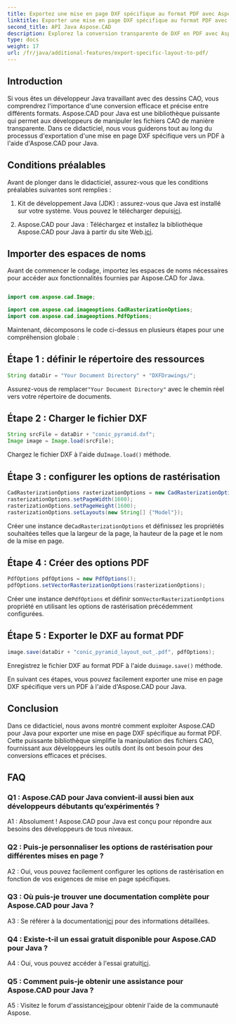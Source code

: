 ```yaml
---
title: Exportez une mise en page DXF spécifique au format PDF avec Aspose.CAD pour Java
linktitle: Exporter une mise en page DXF spécifique au format PDF avec Java
second_title: API Java Aspose.CAD
description: Explorez la conversion transparente de DXF en PDF avec Aspose.CAD pour Java. Exportez sans effort des mises en page spécifiques avec précision.
type: docs
weight: 17
url: /fr/java/additional-features/export-specific-layout-to-pdf/
---
```

## Introduction

Si vous êtes un développeur Java travaillant avec des dessins CAO, vous comprendrez l'importance d'une conversion efficace et précise entre différents formats. Aspose.CAD pour Java est une bibliothèque puissante qui permet aux développeurs de manipuler les fichiers CAO de manière transparente. Dans ce didacticiel, nous vous guiderons tout au long du processus d'exportation d'une mise en page DXF spécifique vers un PDF à l'aide d'Aspose.CAD pour Java.

## Conditions préalables

Avant de plonger dans le didacticiel, assurez-vous que les conditions préalables suivantes sont remplies :

1. Kit de développement Java (JDK) : assurez-vous que Java est installé sur votre système. Vous pouvez le télécharger depuis[ici](https://www.oracle.com/java/technologies/javase-downloads.html).

2.  Aspose.CAD pour Java : Téléchargez et installez la bibliothèque Aspose.CAD pour Java à partir du site Web.[ici](https://releases.aspose.com/cad/java/).

## Importer des espaces de noms

Avant de commencer le codage, importez les espaces de noms nécessaires pour accéder aux fonctionnalités fournies par Aspose.CAD for Java.

```java

import com.aspose.cad.Image;

import com.aspose.cad.imageoptions.CadRasterizationOptions;
import com.aspose.cad.imageoptions.PdfOptions;
```

Maintenant, décomposons le code ci-dessus en plusieurs étapes pour une compréhension globale :

## Étape 1 : définir le répertoire des ressources

```java
String dataDir = "Your Document Directory" + "DXFDrawings/";
```

 Assurez-vous de remplacer`"Your Document Directory"` avec le chemin réel vers votre répertoire de documents.

## Étape 2 : Charger le fichier DXF

```java
String srcFile = dataDir + "conic_pyramid.dxf";
Image image = Image.load(srcFile); 
```

 Chargez le fichier DXF à l'aide du`Image.load()` méthode.

## Étape 3 : configurer les options de rastérisation

```java
CadRasterizationOptions rasterizationOptions = new CadRasterizationOptions();
rasterizationOptions.setPageWidth(1600);
rasterizationOptions.setPageHeight(1600);   
rasterizationOptions.setLayouts(new String[] {"Model"});
```

 Créer une instance de`CadRasterizationOptions` et définissez les propriétés souhaitées telles que la largeur de la page, la hauteur de la page et le nom de la mise en page.

## Étape 4 : Créer des options PDF

```java
PdfOptions pdfOptions = new PdfOptions();
pdfOptions.setVectorRasterizationOptions(rasterizationOptions);
```

 Créer une instance de`PdfOptions` et définir son`VectorRasterizationOptions` propriété en utilisant les options de rastérisation précédemment configurées.

## Étape 5 : Exporter le DXF au format PDF

```java
image.save(dataDir + "conic_pyramid_layout_out_.pdf", pdfOptions);
```

 Enregistrez le fichier DXF au format PDF à l'aide du`image.save()` méthode.

En suivant ces étapes, vous pouvez facilement exporter une mise en page DXF spécifique vers un PDF à l'aide d'Aspose.CAD pour Java.

## Conclusion

Dans ce didacticiel, nous avons montré comment exploiter Aspose.CAD pour Java pour exporter une mise en page DXF spécifique au format PDF. Cette puissante bibliothèque simplifie la manipulation des fichiers CAO, fournissant aux développeurs les outils dont ils ont besoin pour des conversions efficaces et précises.

## FAQ

### Q1 : Aspose.CAD pour Java convient-il aussi bien aux développeurs débutants qu’expérimentés ?

A1 : Absolument ! Aspose.CAD pour Java est conçu pour répondre aux besoins des développeurs de tous niveaux.

### Q2 : Puis-je personnaliser les options de rastérisation pour différentes mises en page ?

A2 : Oui, vous pouvez facilement configurer les options de rastérisation en fonction de vos exigences de mise en page spécifiques.

### Q3 : Où puis-je trouver une documentation complète pour Aspose.CAD pour Java ?

 A3 : Se référer à la documentation[ici](https://reference.aspose.com/cad/java/) pour des informations détaillées.

### Q4 : Existe-t-il un essai gratuit disponible pour Aspose.CAD pour Java ?

 A4 : Oui, vous pouvez accéder à l'essai gratuit[ici](https://releases.aspose.com/).

### Q5 : Comment puis-je obtenir une assistance pour Aspose.CAD pour Java ?

 A5 : Visitez le forum d'assistance[ici](https://forum.aspose.com/c/cad/19)pour obtenir l'aide de la communauté Aspose.
